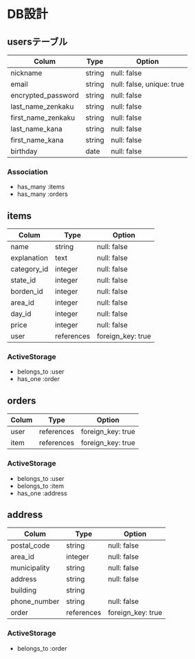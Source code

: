 # DB設計

##  usersテーブル

|     Colum          | Type   | Option                    |
| -------------------|--------|---------------------------| 
| nickname           | string | null: false               |
| email              | string | null: false, unique: true |             |
| encrypted_password | string | null: false               |
| last_name_zenkaku  | string | null: false               |
| first_name_zenkaku | string | null: false               |
| last_name_kana     | string | null: false               |
| first_name_kana    | string | null: false               |
| birthday           | date   | null: false               |

### Association

- has_many :items
- has_many :orders

## items

| Colum       | Type          | Option            |
|-------------|---------------|-------------------|
| name        | string        | null: false       |
| explanation | text          | null: false       |
| category_id | integer       | null: false       |
| state_id    | integer       | null: false       |
| borden_id   | integer       | null: false       |
| area_id     | integer       | null: false       | 
| day_id      | integer       | null: false       |
| price       | integer       | null: false       |
| user        | references    | foreign_key: true |

### ActiveStorage

- belongs_to :user
- has_one :order

## orders

| Colum | Type       | Option            |
|-------|------------|-------------------|
| user  | references | foreign_key: true |
| item  | references | foreign_key: true |

### ActiveStorage

- belongs_to :user
- belongs_to :item
- has_one :address

## address

| Colum        | Type       | Option            |
|--------------|------------|-------------------|
| postal_code  | string     | null: false       |
| area_id      | integer    | null: false       |
| municipality | string     | null: false       |
| address      | string     | null: false       |
| building     | string     |                   |
| phone_number | string     | null: false       |
| order        | references | foreign_key: true |

### ActiveStorage

- belongs_to :order